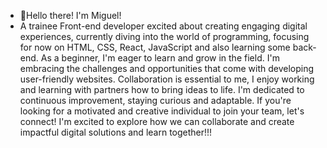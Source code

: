 - 👋Hello there! I'm Miguel!
-  A trainee Front-end developer excited about creating engaging digital experiences, currently diving into the world of programming, focusing for now on HTML, CSS, React, JavaScript and also learning some back-end.
As a beginner, I'm eager to learn and grow in the field. I'm embracing the challenges and opportunities that come with developing user-friendly websites.
 Collaboration is essential to me, I enjoy working and learning with partners how to bring ideas to life.
I'm dedicated to continuous improvement, staying curious and adaptable. If you're looking for a motivated and creative individual to join your team, let's connect!
 I'm excited to explore how we can collaborate and create impactful digital solutions and learn together!!!

